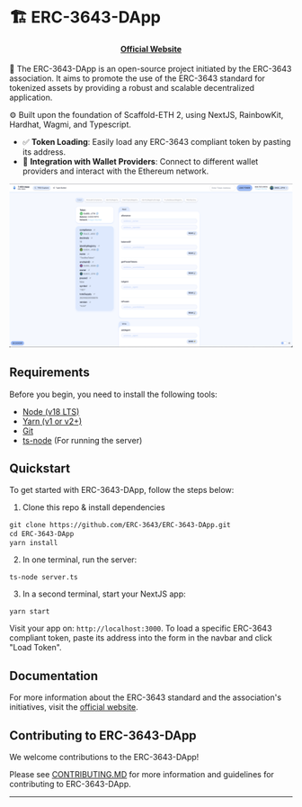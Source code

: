 # 🏗 ERC-3643-DApp

<h4 align="center">
  <a href="https://www.erc3643.org/">Official Website</a>
</h4>

🧪 The ERC-3643-DApp is an open-source project initiated by the ERC-3643 association. It aims to promote the use of the ERC-3643 standard for tokenized assets by providing a robust and scalable decentralized application.

⚙️ Built upon the foundation of Scaffold-ETH 2, using NextJS, RainbowKit, Hardhat, Wagmi, and Typescript.

- ✅ **Token Loading**: Easily load any ERC-3643 compliant token by pasting its address.
- 🔐 **Integration with Wallet Providers**: Connect to different wallet providers and interact with the Ethereum network.

![ERC-3643-DApp Interface](./assets/dapp_interface.png)

## Requirements

Before you begin, you need to install the following tools:

- [Node (v18 LTS)](https://nodejs.org/en/download/)
- [Yarn (v1 or v2+)](https://yarnpkg.com/getting-started/install)
- [Git](https://git-scm.com/downloads)
- [ts-node](https://www.npmjs.com/package/ts-node) (For running the server)

## Quickstart

To get started with ERC-3643-DApp, follow the steps below:

1. Clone this repo & install dependencies

```
git clone https://github.com/ERC-3643/ERC-3643-DApp.git
cd ERC-3643-DApp
yarn install
```

2. In one terminal, run the server:

```
ts-node server.ts
```

3. In a second terminal, start your NextJS app:

```
yarn start
```

Visit your app on: `http://localhost:3000`. To load a specific ERC-3643 compliant token, paste its address into the form in the navbar and click "Load Token".

## Documentation

For more information about the ERC-3643 standard and the association's initiatives, visit the [official website](https://www.erc3643.org/).

## Contributing to ERC-3643-DApp

We welcome contributions to the ERC-3643-DApp!

Please see [CONTRIBUTING.MD](https://github.com/ERC-3643/ERC-3643-DApp/blob/main/CONTRIBUTING.md) for more information and guidelines for contributing to ERC-3643-DApp.

---
